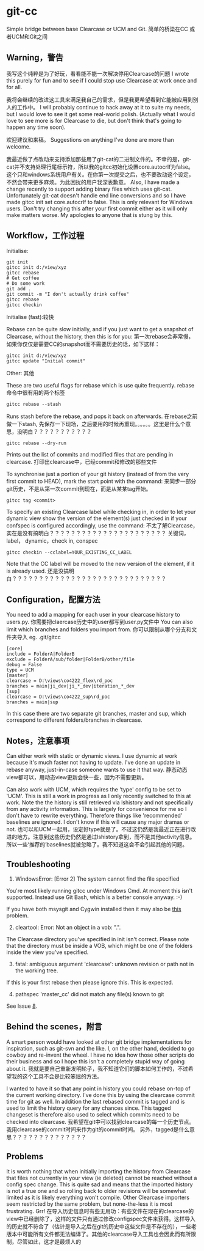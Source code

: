 # git-cc

Simple bridge between base Clearcase or UCM and Git.
简单的桥梁在CC 或者UCM和Git之间

## Warning，警告

我写这个纯粹是为了好玩，看看能不能一次解决停用Clearcase的问题
I wrote this purely for fun and to see if I could stop use Clearcase at work
once and for all.

我将会继续的改进这工具来满足我自己的需求，但是我更希望看到它能被应用到别人的工作中。
I will probably continue to hack away at it to suite my needs, but I would
love to see it get some real-world polish. (Actually what I would love to see
more is for Clearcase to die, but don't think that's going to happen any time
soon).

欢迎建议和来稿。
Suggestions on anything I've done are more than welcome.

我最近做了点改动来支持添加那些用了git-cat的二进制文件的。不幸的是，git-cat并不支持处理行尾标示符，所以我的gitcc初始化设置core.autocrlf为false。这个只和windows系统用户有关。在你第一次提交之后，也不要改动这个设定，不然会带来更多麻烦。为此困扰的用户我深表歉意。
Also, I have made a change recently to support adding binary files which uses
git-cat. Unfortunately git-cat doesn't handle end line conversions and so I
have made gitcc init set core.autocrlf to false. This is only relevant for
Windows users. Don't try changing this after your first commit either as it
will only make matters worse. My apologies to anyone that is stung by this.

## Workflow，工作过程

Initialise:

    git init
    gitcc init d:/view/xyz
    gitcc rebase
    # Get coffee
    # Do some work
    git add .
    git commit -m "I don't actually drink coffee"
    gitcc rebase
    gitcc checkin

Initialise (fast):较快

Rebase can be quite slow initially, and if you just want to get a snapshot of
Clearcase, without the history, then this is for you:
第一次rebase会非常慢，如果你仅仅是需要CC的snapshot而不需要历史的话，如下这样：

    gitcc init d:/view/xyz
    gitcc update "Initial commit"

Other:
其他

These are two useful flags for rebase which is use quite frequently.
rebase命令中很有用的两个标签

    gitcc rebase --stash

Runs stash before the rebase, and pops it back on afterwards.
在rebase之前做一下stash, 先保存一下现场，之后要用的时候再重现。。。。。。这里是什么个意思，没明白？？？？？？？？？？？

    gitcc rebase --dry-run

Prints out the list of commits and modified files that are pending in clearcase.
打印出clearcase中，已经commit和修改的那些文件

To synchronise just a portion of your git history (instead of from the
very first commit to HEAD), mark the start point with the command:
来同步一部分git历史，不是从第一次commit到现在，而是从某某tag开始。

    gitcc tag <commit>

To specify an existing Clearcase label while checking in, in order to let your
dynamic view show the version of the element(s) just checked in if your
confspec is configured accordingly, use the command:
不太了解Clearcase，实在是没有搞明白？？？？？？？？？？？？？？？？？？？？？？
关键词，label， dynamic，check in, conspec

    gitcc checkin --cclabel=YOUR_EXISTING_CC_LABEL

Note that the CC label will be moved to the new version of the element, if it is already used.
还是没搞明白？？？？？？？？？？？？？？？？？？？？？？？？？？？？？

## Configuration，配置方法

You need to add a mapping for each user in your clearcase history to users.py.
你需要把claercase历史中的user都写到user.py文件中
You can also limit which branches and folders you import from.
你可以限制从哪个分支和文件夹导入
eg. .git/gitcc

    [core]
    include = FolderA|FolderB
    exclude = FolderA/sub/folder|FolderB/other/file
    debug = False
    type = UCM
    [master]
    clearcase = D:\views\co4222_flex\rd_poc
    branches = main|ji_dev|ji_*_dev|iteration_*_dev
    [sup]
    clearcase = D:\views\co4222_sup\rd_poc
    branches = main|sup

In this case there are two separate git branches, master and sup, which
correspond to different folders/branches in clearcase.

## Notes，注意事项

Can either work with static or dynamic views. I use dynamic at work because
it's much faster not having to update. I've done an update in rebase anyway,
just-in-case someone wants to use it that way.
静态动态view都可以，用动态view更新会快一些，因为不需要更新。

Can also work with UCM, which requires the 'type' config to be set to 'UCM'.
This is still a work in progress as I only recently switched to this at work.
Note the the history is still retrieved via lshistory and not specifically from
any activity information. This is largely for convenience for me so I don't have
to rewrite everything. Therefore things like 'recommended' baselines are ignored.
I don't know if this will cause any major dramas or not.
也可以和UCM一起用，设定好type就是了。不过这仍然是我最近正在进行改进的地方。注意到这些历史仍然是通过lshistory拿到，而不是其他activity信息。所以一些‘推荐的’baselines就被忽略了。我不知道这会不会引起其他的问题。

## Troubleshooting

1. WindowsError: [Error 2] The system cannot find the file specified

You're most likely running gitcc under Windows Cmd. At moment this isn't
supported. Instead use Git Bash, which is a better console anyway. :-)

If you have both msysgit and Cygwin installed then it may also be
[this](https://github.com/charleso/git-cc/issues/10) problem.

2. cleartool: Error: Not an object in a vob: ".".

The Clearcase directory you've specified in init isn't correct. Please note
that the directory must be inside a VOB, which might be one of the folders
inside the view you've specified.

3. fatal: ambiguous argument 'clearcase': unknown revision or path not in the working tree.

If this is your first rebase then please ignore this. This is expected.

4. pathspec 'master_cc' did not match any file(s) known to git

See Issue [8](https://github.com/charleso/git-cc/issues/8).

## Behind the scenes，附言

A smart person would have looked at other git bridge implementations for
inspiration, such as git-svn and the like. I, on the other hand, decided to go
cowboy and re-invent the wheel. I have no idea how those other scripts do their
business and so I hope this isn't a completely stupid way of going about it.
我就是要自己重新发明轮子，我不知道它们的脚本如何工作的，不过希望我的这个工具不会是比较笨拙的方法。

I wanted to have it so that any point in history you could rebase on-top of the
current working directory. I've done this by using the clearcase commit time
for git as well. In addition the last rebased commit is tagged and is used
to limit the history query for any chances since. This tagged changeset is
therefore also used to select which commits need to be checked into clearcase.
我希望在git中可以找到clearcase的每一个历史节点。我用clearcase的commit时间来作为git的commit时间。
另外，tagged是什么意思？？？？？？？？？？？？？？

## Problems

It is worth nothing that when initially importing the history from Clearcase
that files not currently in your view (ie deleted) cannot be reached without
a config spec change. This is quite sad and means that the imported history is
not a true one and so rolling back to older revisions will be somewhat limited
as it is likely everything won't compile. Other Clearcase importers seem
restricted by the same problem, but none-the-less it is most frustrating. Grr!
在导入历史信息时有些无用功：有些文件在现在的clearcase的view中已经删除了，这样的文件只有通过修改configspec文件来获得。这样导入的历史就不符合了（估计是导入之后在git的历史中这些文件是不存在的），一些老版本中可能所有文件都无法编译了。其他的clearcase导入工具也会因此而有所限制，尽管如此，这才是最烦人的
